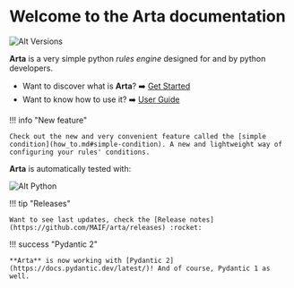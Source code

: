 # Welcome to the Arta documentation

![Alt Versions](https://img.shields.io/pypi/v/arta)

**Arta** is a very simple python *rules engine* designed for and by python developers.

* Want to discover what is **Arta**? :arrow_right: [Get Started](in_a_nutshell.md)
* Want to know how to use it? :arrow_right: [User Guide](how_to.md)

!!! info "New feature"

    Check out the new and very convenient feature called the [simple condition](how_to.md#simple-condition). A new and lightweight way of configuring your rules' conditions.

**Arta** is automatically tested with:

![Alt Python](https://img.shields.io/pypi/pyversions/arta)

!!! tip "Releases"
    
    Want to see last updates, check the [Release notes](https://github.com/MAIF/arta/releases) :rocket:

!!! success "Pydantic 2"

    **Arta** is now working with [Pydantic 2](https://docs.pydantic.dev/latest/)! And of course, Pydantic 1 as well.
